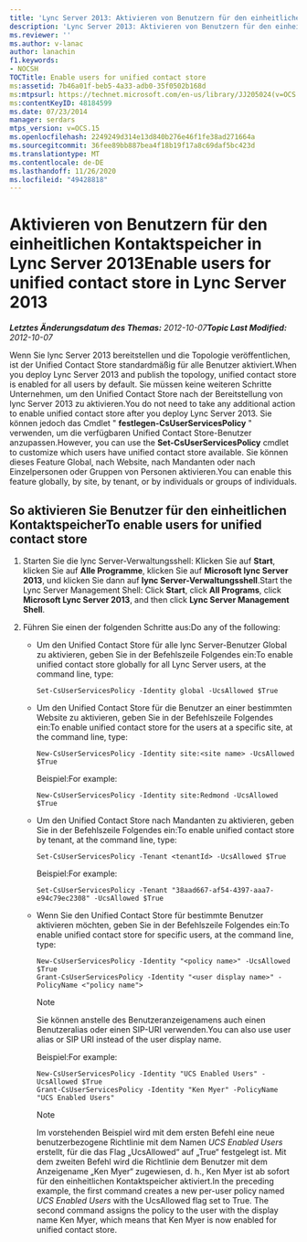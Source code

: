 ```yaml
---
title: 'Lync Server 2013: Aktivieren von Benutzern für den einheitlichen Kontaktspeicher'
description: 'Lync Server 2013: Aktivieren von Benutzern für den einheitlichen Kontaktspeicher.'
ms.reviewer: ''
ms.author: v-lanac
author: lanachin
f1.keywords:
- NOCSH
TOCTitle: Enable users for unified contact store
ms:assetid: 7b46a01f-beb5-4a33-adb0-35f0502b168d
ms:mtpsurl: https://technet.microsoft.com/en-us/library/JJ205024(v=OCS.15)
ms:contentKeyID: 48184599
ms.date: 07/23/2014
manager: serdars
mtps_version: v=OCS.15
ms.openlocfilehash: 2249249d314e13d840b276e46f1fe38ad271664a
ms.sourcegitcommit: 36fee89bb887bea4f18b19f17a8c69daf5bc423d
ms.translationtype: MT
ms.contentlocale: de-DE
ms.lasthandoff: 11/26/2020
ms.locfileid: "49428818"
---
```

# <a name="enable-users-for-unified-contact-store-in-lync-server-2013"></a><span data-ttu-id="3ca8e-103">Aktivieren von Benutzern für den einheitlichen Kontaktspeicher in Lync Server 2013</span><span class="sxs-lookup"><span data-stu-id="3ca8e-103">Enable users for unified contact store in Lync Server 2013</span></span>

<div data-xmlns="http://www.w3.org/1999/xhtml">

<div class="topic" data-xmlns="http://www.w3.org/1999/xhtml" data-msxsl="urn:schemas-microsoft-com:xslt" data-cs="https://msdn.microsoft.com/">

<div data-asp="https://msdn2.microsoft.com/asp">



</div>

<div id="mainSection">

<div id="mainBody"><span data-ttu-id="3ca8e-104">

<span> </span></span><span class="sxs-lookup"><span data-stu-id="3ca8e-104">

<span> </span></span></span>

<span data-ttu-id="3ca8e-105">_**Letztes Änderungsdatum des Themas:** 2012-10-07_</span><span class="sxs-lookup"><span data-stu-id="3ca8e-105">_**Topic Last Modified:** 2012-10-07_</span></span>

<span data-ttu-id="3ca8e-106">Wenn Sie lync Server 2013 bereitstellen und die Topologie veröffentlichen, ist der Unified Contact Store standardmäßig für alle Benutzer aktiviert.</span><span class="sxs-lookup"><span data-stu-id="3ca8e-106">When you deploy Lync Server 2013 and publish the topology, unified contact store is enabled for all users by default.</span></span> <span data-ttu-id="3ca8e-107">Sie müssen keine weiteren Schritte Unternehmen, um den Unified Contact Store nach der Bereitstellung von lync Server 2013 zu aktivieren.</span><span class="sxs-lookup"><span data-stu-id="3ca8e-107">You do not need to take any additional action to enable unified contact store after you deploy Lync Server 2013.</span></span> <span data-ttu-id="3ca8e-108">Sie können jedoch das Cmdlet " **festlegen-CsUserServicesPolicy** " verwenden, um die verfügbaren Unified Contact Store-Benutzer anzupassen.</span><span class="sxs-lookup"><span data-stu-id="3ca8e-108">However, you can use the **Set-CsUserServicesPolicy** cmdlet to customize which users have unified contact store available.</span></span> <span data-ttu-id="3ca8e-109">Sie können dieses Feature Global, nach Website, nach Mandanten oder nach Einzelpersonen oder Gruppen von Personen aktivieren.</span><span class="sxs-lookup"><span data-stu-id="3ca8e-109">You can enable this feature globally, by site, by tenant, or by individuals or groups of individuals.</span></span>

<div>

## <a name="to-enable-users-for-unified-contact-store"></a><span data-ttu-id="3ca8e-110">So aktivieren Sie Benutzer für den einheitlichen Kontaktspeicher</span><span class="sxs-lookup"><span data-stu-id="3ca8e-110">To enable users for unified contact store</span></span>

1.  <span data-ttu-id="3ca8e-111">Starten Sie die lync Server-Verwaltungsshell: Klicken Sie auf **Start**, klicken Sie auf **Alle Programme**, klicken Sie auf **Microsoft lync Server 2013**, und klicken Sie dann auf **lync Server-Verwaltungsshell**.</span><span class="sxs-lookup"><span data-stu-id="3ca8e-111">Start the Lync Server Management Shell: Click **Start**, click **All Programs**, click **Microsoft Lync Server 2013**, and then click **Lync Server Management Shell**.</span></span>

2.  <span data-ttu-id="3ca8e-112">Führen Sie einen der folgenden Schritte aus:</span><span class="sxs-lookup"><span data-stu-id="3ca8e-112">Do any of the following:</span></span>
    
      - <span data-ttu-id="3ca8e-113">Um den Unified Contact Store für alle lync Server-Benutzer Global zu aktivieren, geben Sie in der Befehlszeile Folgendes ein:</span><span class="sxs-lookup"><span data-stu-id="3ca8e-113">To enable unified contact store globally for all Lync Server users, at the command line, type:</span></span>
        
            Set-CsUserServicesPolicy -Identity global -UcsAllowed $True
    
      - <span data-ttu-id="3ca8e-114">Um den Unified Contact Store für die Benutzer an einer bestimmten Website zu aktivieren, geben Sie in der Befehlszeile Folgendes ein:</span><span class="sxs-lookup"><span data-stu-id="3ca8e-114">To enable unified contact store for the users at a specific site, at the command line, type:</span></span>
        
            New-CsUserServicesPolicy -Identity site:<site name> -UcsAllowed $True
        
        <span data-ttu-id="3ca8e-115">Beispiel:</span><span class="sxs-lookup"><span data-stu-id="3ca8e-115">For example:</span></span>
        
            New-CsUserServicesPolicy -Identity site:Redmond -UcsAllowed $True
    
      - <span data-ttu-id="3ca8e-116">Um den Unified Contact Store nach Mandanten zu aktivieren, geben Sie in der Befehlszeile Folgendes ein:</span><span class="sxs-lookup"><span data-stu-id="3ca8e-116">To enable unified contact store by tenant, at the command line, type:</span></span>
        
            Set-CsUserServicesPolicy -Tenant <tenantId> -UcsAllowed $True
        
        <span data-ttu-id="3ca8e-117">Beispiel:</span><span class="sxs-lookup"><span data-stu-id="3ca8e-117">For example:</span></span>
        
            Set-CsUserServicesPolicy -Tenant "38aad667-af54-4397-aaa7-e94c79ec2308" -UcsAllowed $True
    
      - <span data-ttu-id="3ca8e-118">Wenn Sie den Unified Contact Store für bestimmte Benutzer aktivieren möchten, geben Sie in der Befehlszeile Folgendes ein:</span><span class="sxs-lookup"><span data-stu-id="3ca8e-118">To enable unified contact store for specific users, at the command line, type:</span></span>
        
            New-CsUserServicesPolicy -Identity "<policy name>" -UcsAllowed $True
            Grant-CsUserServicesPolicy -Identity "<user display name>" -PolicyName <"policy name">
        
        <div>
        

        > [!NOTE]  
        > <span data-ttu-id="3ca8e-119">Sie können anstelle des Benutzeranzeigenamens auch einen Benutzeralias oder einen SIP-URI verwenden.</span><span class="sxs-lookup"><span data-stu-id="3ca8e-119">You can also use user alias or SIP URI instead of the user display name.</span></span>

        
        </div>
        
        <span data-ttu-id="3ca8e-120">Beispiel:</span><span class="sxs-lookup"><span data-stu-id="3ca8e-120">For example:</span></span>
        
            New-CsUserServicesPolicy -Identity "UCS Enabled Users" -UcsAllowed $True
            Grant-CsUserServicesPolicy -Identity "Ken Myer" -PolicyName "UCS Enabled Users"
        
        <div>
        

        > [!NOTE]  
        > <span data-ttu-id="3ca8e-p102">Im vorstehenden Beispiel wird mit dem ersten Befehl eine neue benutzerbezogene Richtlinie mit dem Namen <EM>UCS Enabled Users</EM> erstellt, für die das Flag „UcsAllowed“ auf „True“ festgelegt ist. Mit dem zweiten Befehl wird die Richtlinie dem Benutzer mit dem Anzeigename „Ken Myer“ zugewiesen, d. h., Ken Myer ist ab sofort für den einheitlichen Kontaktspeicher aktiviert.</span><span class="sxs-lookup"><span data-stu-id="3ca8e-p102">In the preceding example, the first command creates a new per-user policy named <EM>UCS Enabled Users</EM> with the UcsAllowed flag set to True. The second command assigns the policy to the user with the display name Ken Myer, which means that Ken Myer is now enabled for unified contact store.</span></span>

        
        <span data-ttu-id="3ca8e-123"></div>

</div>

</div>

<span> </span>

</div>

</div>

</span><span class="sxs-lookup"><span data-stu-id="3ca8e-123"></div>

</div>

</div>

<span> </span>

</div>

</div>

</span></span></div>

